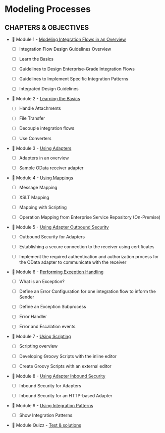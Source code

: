 # Modeling Processes

## CHAPTERS & OBJECTIVES

- :small_red_triangle_down: Module 1 - [Modeling Integration Flows in an Overview](./♠%201%20-%20Modeling%20Integration%20Flows%20in%20an%20Overview.md)

  - [ ] Integration Flow Design Guidelines Overview

  - [ ] Learn the Basics

  - [ ] Guidelines to Design Enterprise-Grade Integration Flows

  - [ ] Guidelines to Implement Specific Integration Patterns

  - [ ] Integrated Design Guidelines

- :small_red_triangle_down: Module 2 - [Learning the Basics](./♠%202%20-%20Learning%20the%20Basics.md)

  - [ ] Handle Attachments

  - [ ] File Transfer

  - [ ] Decouple integration flows

  - [ ] Use Converters

- :small_red_triangle_down: Module 3 - [Using Adapters](./♠%203%20-%20Using%20Adapters.md)

  - [ ] Adapters in an overview

  - [ ] Sample OData receiver adapter

- :small_red_triangle_down: Module 4 - [Using Mappings](./♠%204%20-%20Using%20Mappings.md)

  - [ ] Message Mapping

  - [ ] XSLT Mapping

  - [ ] Mapping with Scripting

  - [ ] Operation Mapping from Enterprise Service Repository (On-Premise)

- :small_red_triangle_down: Module 5 - [Using Adapter Outbound Security](./♠%205%20-%20Using%20Adapter%20Outbound%20Security.md)

  - [ ] Outbound Security for Adapters

  - [ ] Establishing a secure connection to the receiver using certificates

  - [ ] Implement the required authentication and authorization process for the OData adapter to communicate with the receiver

- :small_red_triangle_down: Module 6 - [Performing Exception Handling](./♠%206%20-%20Performing%20Exception%20Handling.md)

  - [ ] What is an Exception?

  - [ ] Define an Error Configuration for one integration flow to inform the Sender

  - [ ] Define an Exception Subprocess

  - [ ] Error Handler

  - [ ] Error and Escalation events

- :small_red_triangle_down: Module 7 - [Using Scripting](./♠%207%20-%20Using%20Scripting.md)

  - [ ] Scripting overview

  - [ ] Developing Groovy Scripts with the inline editor

  - [ ] Create Groovy Scripts with an external editor

- :small_red_triangle_down: Module 8 - [Using Adapter Inbound Security](./♠%208%20-%20Using%20Adapter%20Inbound%20Security.md)

  - [ ] Inbound Security for Adapters

  - [ ] Inbound Security for an HTTP-based Adapter

- :small_red_triangle_down: Module 9 - [Using Integration Patterns](./♠%209%20-%20Using%20Integration%20Patterns.md)

  - [ ] Show Integration Patterns

- :anger: Module Quizz - [Test & solutions](./☼%20QUIZZ.md)
